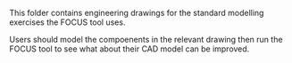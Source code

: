 This folder contains engineering drawings for the standard modelling exercises the FOCUS tool uses.

Users should model the compoenents in the relevant drawing then run the FOCUS tool to see what about their CAD model can be improved.
